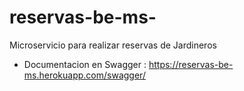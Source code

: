 # reservas-be-ms-
Microservicio para realizar reservas de Jardineros
- Documentacion en Swagger : 
https://reservas-be-ms.herokuapp.com/swagger/

